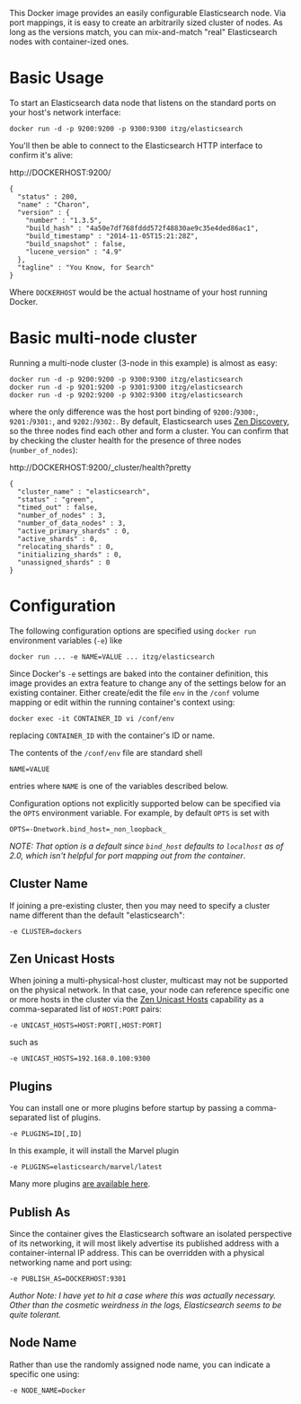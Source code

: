 This Docker image provides an easily configurable Elasticsearch node. Via
port mappings, it is easy to create an arbitrarily sized cluster of
nodes. As long as the versions match, you can mix-and-match "real"
Elasticsearch nodes with container-ized ones.

# Basic Usage

To start an Elasticsearch data node that listens on the standard ports on
your host's network interface:

    docker run -d -p 9200:9200 -p 9300:9300 itzg/elasticsearch

You'll then be able to connect to the Elasticsearch HTTP interface to confirm
it's alive:

http://DOCKERHOST:9200/

    {
      "status" : 200,
      "name" : "Charon",
      "version" : {
        "number" : "1.3.5",
        "build_hash" : "4a50e7df768fddd572f48830ae9c35e4ded86ac1",
        "build_timestamp" : "2014-11-05T15:21:28Z",
        "build_snapshot" : false,
        "lucene_version" : "4.9"
      },
      "tagline" : "You Know, for Search"
    }

Where `DOCKERHOST` would be the actual hostname of your host running
Docker.

# Basic multi-node cluster

Running a multi-node cluster (3-node in this example) is almost as easy:

    docker run -d -p 9200:9200 -p 9300:9300 itzg/elasticsearch
    docker run -d -p 9201:9200 -p 9301:9300 itzg/elasticsearch
    docker run -d -p 9202:9200 -p 9302:9300 itzg/elasticsearch

where the only difference was the host port binding of `9200:`/`9300:`,
`9201:`/`9301:`, and `9202:`/`9302:`. By default, Elasticsearch uses
[Zen Discovery](http://www.elasticsearch.org/guide/en/elasticsearch/reference/current/modules-discovery-zen.html), so the three nodes find each other and form a cluster. You
can confirm that by checking the cluster health for the presence of
three nodes (`number_of_nodes`):

http://DOCKERHOST:9200/_cluster/health?pretty

    {
      "cluster_name" : "elasticsearch",
      "status" : "green",
      "timed_out" : false,
      "number_of_nodes" : 3,
      "number_of_data_nodes" : 3,
      "active_primary_shards" : 0,
      "active_shards" : 0,
      "relocating_shards" : 0,
      "initializing_shards" : 0,
      "unassigned_shards" : 0
    }

# Configuration

The following configuration options are specified using `docker run`
environment variables (`-e`) like

    docker run ... -e NAME=VALUE ... itzg/elasticsearch

Since Docker's `-e` settings are baked into the container definition, this image provides an
extra feature to change any of the settings below for an existing container. Either
create/edit the file `env` in the `/conf` volume mapping or edit within the running container's
context using:

    docker exec -it CONTAINER_ID vi /conf/env

replacing `CONTAINER_ID` with the container's ID or name.

The contents of the `/conf/env` file are standard shell

    NAME=VALUE

entries where `NAME` is one of the variables described below.

Configuration options not explicitly supported below can be specified via the `OPTS` environment variable. For
example, by default `OPTS` is set with

    OPTS=-Dnetwork.bind_host=_non_loopback_

_NOTE: That option is a default since `bind_host` defaults to `localhost` as of 2.0, which isn't helpful for
port mapping out from the container_.

## Cluster Name

If joining a pre-existing cluster, then you may need to specify a cluster name
different than the default "elasticsearch":

    -e CLUSTER=dockers

## Zen Unicast Hosts

When joining a multi-physical-host cluster, multicast may not be supported
on the physical network. In that case, your node can reference specific one or more hosts in
the cluster via the
[Zen Unicast Hosts](http://www.elasticsearch.org/guide/en/elasticsearch/reference/current/modules-discovery-zen.html#unicast) capability as a comma-separated list of `HOST:PORT` pairs:

    -e UNICAST_HOSTS=HOST:PORT[,HOST:PORT]

such as

    -e UNICAST_HOSTS=192.168.0.100:9300

## Plugins

You can install one or more plugins before startup by passing a comma-separated
list of plugins.

    -e PLUGINS=ID[,ID]

In this example, it will install the Marvel plugin

    -e PLUGINS=elasticsearch/marvel/latest

Many more plugins [are available here](http://www.elasticsearch.org/guide/en/elasticsearch/reference/current/modules-plugins.html#known-plugins).

## Publish As

Since the container gives the Elasticsearch software an isolated perspective
of its networking, it will most likely advertise its published address with
a container-internal IP address. This can be overridden with a physical networking
name and port using:

    -e PUBLISH_AS=DOCKERHOST:9301

_Author Note: I have yet to hit a case where this was actually necessary. Other
than the cosmetic weirdness in the logs, Elasticsearch seems to be quite tolerant._

## Node Name

Rather than use the randomly assigned node name, you can indicate a specific
one using:

    -e NODE_NAME=Docker
